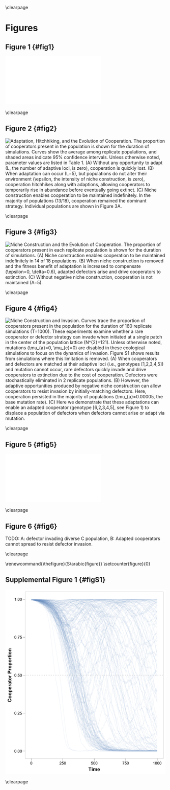 \clearpage

# Figures

## Figure 1 {#fig1}

![Negative niche construction is illustrated for the case of five adaptive loci ($L=5$) and six alleles ($A=6$). The adaptive loci are wrapped into a circle, where niche construction at each locus influences selection at the next locus in the clockwise direction. Suppose we start with a population fixed for the genotype on the far left, [1,2,3,4,5]. There is a mismatch in this genotype (highlighted by the red arc), because the niche constructed by allele 5 favors allele 6 (not 1) at its immediate clockwise neighbor. If the fitter mutant [6,2,3,4,5] arises (see next genotype to the right), it will fix (we not that the strength of selection will drop as its frequency increases). However, now there is a new mismatch in the genotype (highlighted again with a red arc). Thus, we see that correcting one mismatch generates a new mismatch. Thus, this system will never escape these mismatches---the red arc just moves clockwise around the genome. Indeed, after six (or $A$) rounds of mismatch correction/generation, we have ended back where we started with the original genotype turned clockwise by one locus. Here, the adaptation to previous niche construction generates further niche construction that leads to novel adaptation.](../figures/Figure1.pdf)

\clearpage

## Figure 2 {#fig2}

![**Adaptation, Hitchhiking, and the Evolution of Cooperation.** The proportion of cooperators present in the population is shown for the duration of simulations. Curves show the average among replicate populations, and shaded areas indicate 95% confidence intervals. Unless otherwise noted, parameter values are listed in [Table 1](#tables). (**A**) Without any opportunity to adapt ($L$, the number of adaptive loci, is zero), cooperation is quickly lost. (**B**) When adaptation can occur ($L=5$), but populations do not alter their environment ($\epsilon$, the intensity of niche construction, is zero), cooperation hitchhikes along with adaptions, allowing cooperators to temporarily rise in abundance before eventually going extinct. (**C**) Niche construction enables cooperation to be maintained indefinitely. In the majority of populations (13/18), cooperation remained the dominant strategy. Individual populations are shown in Figure 3A.](../figures/Figure2.png)

\clearpage


## Figure 3 {#fig3}

![**Niche Construction and the Evolution of Cooperation.** The proportion of cooperators present in each replicate population is shown for the duration of simulations. (**A**) Niche construction enables cooperation to be maintained indefinitely in 14 of 18 populations. (**B**) When niche construction is removed and the fitness benefit of adaptation is increased to compensate ($\epsilon=0$, $\delta=0.6$), adapted defectors arise and drive cooperators to extinction. (**C**) Without negative niche construction, cooperation is not maintained ($A=5$).](../figures/Figure3.png)

\clearpage


## Figure 4 {#fig4}

![**Niche Construction and Invasion.** Curves trace the proportion of cooperators present in the population for the duration of 160 replicate simulations ($T=1000$). These experiments examine whether a rare cooperator or defector strategy can invade when initiated at a single patch in the center of the population lattice ($N^{2}=121$). Unless otherwise noted, mutations ($\mu_{a}=0, \mu_{c}=0$) are disabled in these ecological simulations to focus on the dynamics of invasion. Figure S1 shows results from simulations where this limitation is removed. (**A**) When cooperators and defectors are matched at their adaptive loci (i.e., genotypes [1,2,3,4,5]) and mutation cannot occur, rare defectors quickly invade and drive cooperators to extinction due to the cost of cooperation. Defectors were stochastically eliminated in 2 replicate populations. (**B**)
However, the adaptive opportunities produced by negative niche construction can allow cooperators to resist invasion by initially-matching defectors. Here, cooperation persisted in the majority of populations ($\mu_{a}=0.00005$, the base mutation rate). (**C**) Here we demonstrate that these adaptations can enable an adapted cooperator (genotype [6,2,3,4,5], see Figure 1) to displace a population of defectors when defectors cannot arise or adapt via mutation.](../figures/Figure4.png)

\clearpage

## Figure 5 {#fig5}

![**Defector Invasion Stopped by Cooperator Adaptation.** Here we depict the distribution of dominant genotypes among populations over time for one representative simulation in which matched defectors arise. For clarity, mutations occurred at the adaptive loci, but not at the cooperation locus ($\mu_{c}=0$) during this ecological simulation. A time $t=0$ (leftmost panel), a single matched defector population (red) is placed among cooperator populations (light blue). Because it does not bear the costs of cooperation, it spreads ($t=272$, second panel). However, one cooperator population gains an adaptation giving it a fitness advantage over defectors (dark blue, lower left). At $t=325$ (third panel), defectors continue to invade cooperator populations. However, the adapted cooperator genotype, which can invade both defector populations and ancestral cooperator populations, can spread more quickly as populations with that genotype reach greater densities. Eventually, this strategy spreads and fixes in all populations (rightmost panel).](../figures/Figure5.pdf)

\clearpage

## Figure 6 {#fig6}

TODO: A: defector invading diverse C population, B: Adapted cooperators cannot spread to resist defector invasion.


\clearpage

\renewcommand{\thefigure}{S\arabic{figure}}
\setcounter{figure}{0}

## Supplemental Figure 1 {#figS1}

![**Defector Invasion with Mutations.** With mutations occurring both at the adaptive loci and the cooperation locus ($\mu_{a}=\mu{c}=0.00005$), cooperation remains the dominant strategy in 58 replicate simulations. Curves trace the proportion of cooperators present in the population for the duration of 160 replicate simulations ($T=1000$)](../figures/FigureS1.png)

\clearpage

